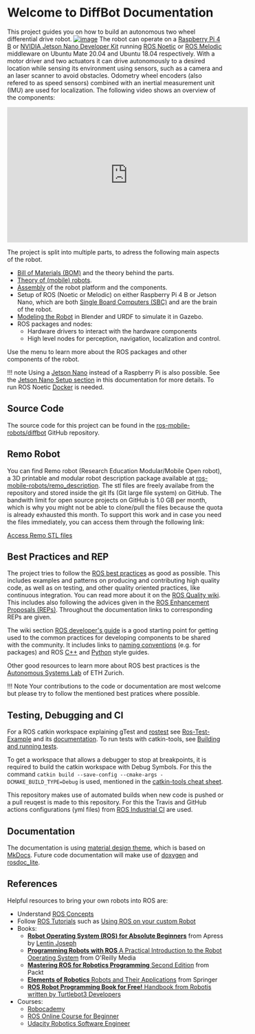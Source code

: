# Welcome to DiffBot Documentation

This project guides you on how to build an autonomous two wheel differential drive robot. [![image](https://img.shields.io/github/stars/ros-mobile-robots/diffbot?style=social)](https://github.com/ros-mobile-robots/diffbot)
The robot can operate on a [Raspberry Pi 4 B](https://de.aliexpress.com/item/32858825148.html?spm=a2g0o.productlist.0.0.5d232e8bvlKM7l&algo_pvid=2c45d347-5783-49a6-a0a8-f104d0b78232&algo_expid=2c45d347-5783-49a6-a0a8-f104d0b78232-0&btsid=0100feb4-37d7-453a-8ff8-47a0e2fbdef7&ws_ab_test=searchweb0_0,searchweb201602_9,searchweb201603_52) or [NVIDIA Jetson Nano Developer Kit](https://developer.nvidia.com/embedded/jetson-nano-developer-kit) 
running [ROS Noetic](http://wiki.ros.org/noetic) or [ROS Melodic](http://wiki.ros.org/melodic) middleware on Ubuntu Mate 20.04 and Ubuntu 18.04 respectively.
With a motor driver and two actuators it can drive autonomously to a desired location while sensing its environment using sensors, 
such as a camera and an laser scanner to avoid obstacles. Odometry wheel encoders (also refered to as speed sensors) 
combined with an inertial measurement unit (IMU) are used for localization. The following video shows an overview of the components:

<iframe width="560" height="315" src="https://www.youtube.com/embed/6aAEbtfVbAk" title="YouTube video player" frameborder="0" allow="accelerometer; autoplay; clipboard-write; encrypted-media; gyroscope; picture-in-picture" allowfullscreen></iframe>

The project is split into multiple parts, to adress the following main aspects of the robot.

- [Bill of Materials (BOM)](./components.md) and the theory behind the parts.
- [Theory of (mobile) robots](./theory/index.md).
- [Assembly](/projects/diffbot/assembly/) of the robot platform and the components.
- Setup of ROS (Noetic or Melodic) on either Raspberry Pi 4 B or Jetson Nano, 
  which are both [Single Board Computers (SBC)](https://en.wikipedia.org/wiki/Single-board_computer) and are the brain of the robot.
- [Modeling the Robot](/projects/diffbot/URDF) in Blender and URDF to simulate it in Gazebo.
- ROS packages and nodes: 
  - Hardware drivers to interact with the hardware components
  - High level nodes for perception, navigation, localization and control.

Use the menu to learn more about the ROS packages and other components of the robot.

!!! note
    Using a [Jetson Nano](https://developer.nvidia.com/embedded/jetson-nano-developer-kit) instead of a Raspberry Pi is also possible.
    See the [Jetson Nano Setup section](./jetson-nano-setup.md) in this documentation for more details. 
    To run ROS Noetic [Docker](https://www.docker.com/) is needed.


## Source Code

The source code for this project can be found in the [ros-mobile-robots/diffbot](https://github.com/ros-mobile-robots/diffbot) GitHub repository.

## Remo Robot

You can find Remo robot (Research Education Modular/Mobile Open robot), a 3D printable and modular robot description package available at [ros-mobile-robots/remo_description](https://github.com/ros-mobile-robots/remo_description). 
The stl files are freely availabe from the repository and stored inside the git lfs (Git large file system) on GitHub. 
The bandwith limit for open source projects on GitHub is 1.0 GB per month, 
which is why you might not be able to clone/pull the files because the quota is already exhausted this month. 
To support this work and in case you need the files immediately, you can access them through the following link:


<a class="gumroad-button" href="https://gumroad.com/l/GnMpU?wanted=true" data-gumroad-single-product="true">Access Remo STL files</a>

## Best Practices and REP

The project tries to follow the [ROS best practices](http://wiki.ros.org/Tutorials/Best%20Practices) as good as possible. 
This includes examples and patterns on producing and contributing high quality code, 
as well as on testing, and other quality oriented practices, like continuous integration. 
You can read more about it on the [ROS Quality wiki](http://wiki.ros.org/Quality). This includes also following the advices given
in the [ROS Enhancement Proposals (REPs)](https://www.ros.org/reps/rep-0000.html). Throughout the documentation links to corresponding REPs are given.

The wiki section [ROS developer's guide](http://wiki.ros.org/DevelopersGuide) is a good starting point for getting used to the common practices for developing components to be shared with the community. It includes links to [naming conventions](http://wiki.ros.org/ROS/Patterns/Conventions#Naming_ROS_Resources) (e.g. for packages) and ROS [C++](http://wiki.ros.org/CppStyleGuide) and [Python](http://wiki.ros.org/PyStyleGuide) style guides.

Other good resources to learn more about ROS best practices is the [Autonomous Systems Lab](https://github.com/ethz-asl/ros_best_practices/wiki) of ETH Zurich.

!!! Note
    Your contributions to the code or documentation are most welcome but please try to follow the mentioned best pratices where possible.

## Testing, Debugging and CI

For a ROS catkin workspace explaining gTest and [rostest](http://wiki.ros.org/rostest) see [Ros-Test-Example](https://github.com/steup/Ros-Test-Example) and its [documentation](https://github.com/steup/Ros-Test-Example/blob/master/src/cars/doc/slides/slides.pdf).
To run tests with catkin-tools, see [Building and running tests](https://catkin-tools.readthedocs.io/en/latest/verbs/catkin_build.html#building-and-running-tests).

To get a workspace that allows a debugger to stop at breakpoints, it is required to build the catkin workspace with Debug Symbols. 
For this the command `catkin build --save-config --cmake-args -DCMAKE_BUILD_TYPE=Debug` is used, mentioned in the [catkin-tools cheat sheet](https://catkin-tools.readthedocs.io/en/latest/cheat_sheet.html).


This repository makes use of automated builds when new code is pushed or a pull reuqest is made to this repository.
For this the Travis and GitHub actions configurations (yml files) from [ROS Industrial CI](https://github.com/ros-industrial/industrial_ci) are used.

## Documentation

The documentation is using [material design theme](https://squidfunk.github.io/mkdocs-material/), which is based on [MkDocs](https://www.mkdocs.org/).
Future code documentation will make use of [doxygen](http://wiki.ros.org/Doxygen) and [rosdoc_lite](http://wiki.ros.org/rosdoc_lite).

## References

Helpful resources to bring your own robots into ROS are:

- Understand [ROS Concepts](https://wiki.ros.org/ROS/Concepts)
- Follow [ROS Tutorials](http://wiki.ros.org/ROS/Tutorials) such as [Using ROS on your custom Robot](http://wiki.ros.org/ROS/Tutorials#Using_ROS_on_your_custom_Robot)
- Books:
  - [**Robot Operating System (ROS) for Absolute Beginners**](https://link.springer.com/book/10.1007/978-1-4842-3405-1) from Apress by [Lentin Joseph](https://lentinjoseph.com/)
  - [**Programming Robots with ROS** A Practical Introduction to the Robot Operating System](http://shop.oreilly.com/product/0636920024736.do) from O'Reilly Media
  - [**Mastering ROS for Robotics Programming** Second Edition](https://www.packtpub.com/eu/hardware-and-creative/mastering-ros-robotics-programming-second-edition) from Packt
  - [**Elements of Robotics** Robots and Their Applications](https://www.springer.com/de/book/9783319625324) from Springer
  - [**ROS Robot Programming Book for Free!** Handbook from Robotis written by Turtlebot3 Developers](https://community.robotsource.org/t/download-the-ros-robot-programming-book-for-free/51)
- Courses:
  - [Robocademy](https://robocademy.com/)
  - [ROS Online Course for Beginner](https://discourse.ros.org/t/new-ros-online-course-for-beginner/5320)
  - [Udacity Robotics Software Engineer](https://www.udacity.com/course/robotics-software-engineer--nd209)
